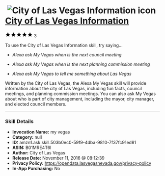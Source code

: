 # &nbsp;<img src="skill_icon" alt="City of Las Vegas Information icon" width="36"> [City of Las Vegas Information](http://alexa.amazon.com/#skills/amzn1.ask.skill.503b0ec0-59f9-4dba-9810-7f37fc91ed81)
![5 stars](../../images/ic_star_black_18dp_1x.png)![5 stars](../../images/ic_star_black_18dp_1x.png)![5 stars](../../images/ic_star_black_18dp_1x.png)![5 stars](../../images/ic_star_black_18dp_1x.png)![5 stars](../../images/ic_star_black_18dp_1x.png) 3

To use the City of Las Vegas Information skill, try saying...

* *Alexa ask My Vegas when is the next council meeting*

* *Alexa ask My Vegas when is the next planning commission meeting*

* *Alexa ask My Vegas to tell me something about Las Vegas*

Written by the City of Las Vegas, the Alexa My Vegas skill will provide information about the city of Las Vegas, including fun facts, council meetings, and planning commission meetings. You can also ask My Vegas about who is part of city management, including the mayor, city manager, and elected council members.

***

### Skill Details

* **Invocation Name:** my vegas
* **Category:** null
* **ID:** amzn1.ask.skill.503b0ec0-59f9-4dba-9810-7f37fc91ed81
* **ASIN:** B01MRE4T6I
* **Author:** City of Las Vegas
* **Release Date:** November 11, 2016 @ 08:12:39
* **Privacy Policy:** https://opendata.lasvegasnevada.gov/privacy-policy
* **In-App Purchasing:** No
